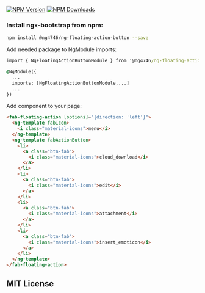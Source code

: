 [![NPM Version][npm-image]][npm-url]
[![NPM Downloads][downloads-image]][downloads-url]

### Install ngx-bootstrap from npm:

```bash
npm install @ng4746/ng-floating-action-button --save
```


Add needed package to NgModule imports:

```cmd
import { NgFloatingActionButtonModule } from '@ng4746/ng-floating-action-button';

@NgModule({
  ...
  imports: [NgFloatingActionButtonModule,...]
  ...
})
```


Add component to your page:

```html
<fab-floating-action [options]="{direction: 'left'}">
  <ng-template fabIcon>
    <i class="material-icons">menu</i>
  </ng-template>
  <ng-template fabActionButton>
    <li>
      <a class="btn-fab">
        <i class="material-icons">cloud_download</i>
      </a>
    </li>
    <li>
      <a class="btn-fab">
        <i class="material-icons">edit</i>
      </a>
    </li>
    <li>
      <a class="btn-fab">
        <i class="material-icons">attachment</i>
      </a>
    </li>
    <li>
      <a class="btn-fab">
        <i class="material-icons">insert_emoticon</i>
      </a>
    </li>
  </ng-template>
</fab-floating-action>
```

## MIT License

[npm-url]: https://www.npmjs.com/package/@ng4746/ng-floating-action-button
[npm-image]: https://img.shields.io/npm/v/@ng4746/ng-floating-action-button.svg

[downloads-image]: https://img.shields.io/npm/dm/@ng4746/ng-floating-action-button.svg
[downloads-url]: https://npmjs.org/package/@ng4746/ng-floating-action-button
